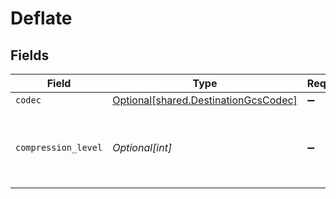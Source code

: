 # Deflate


## Fields

| Field                                                                              | Type                                                                               | Required                                                                           | Description                                                                        |
| ---------------------------------------------------------------------------------- | ---------------------------------------------------------------------------------- | ---------------------------------------------------------------------------------- | ---------------------------------------------------------------------------------- |
| `codec`                                                                            | [Optional[shared.DestinationGcsCodec]](../../models/shared/destinationgcscodec.md) | :heavy_minus_sign:                                                                 | N/A                                                                                |
| `compression_level`                                                                | *Optional[int]*                                                                    | :heavy_minus_sign:                                                                 | 0: no compression & fastest, 9: best compression & slowest.                        |